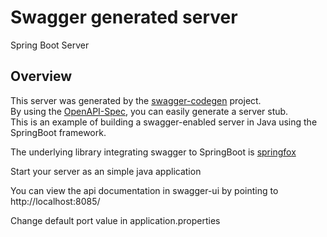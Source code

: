# Swagger generated server

Spring Boot Server 


## Overview  
This server was generated by the [swagger-codegen](https://github.com/swagger-api/swagger-codegen) project.  
By using the [OpenAPI-Spec](https://github.com/swagger-api/swagger-core), you can easily generate a server stub.  
This is an example of building a swagger-enabled server in Java using the SpringBoot framework.  

The underlying library integrating swagger to SpringBoot is [springfox](https://github.com/springfox/springfox)  

Start your server as an simple java application  

You can view the api documentation in swagger-ui by pointing to  
http://localhost:8085/  

Change default port value in application.properties

